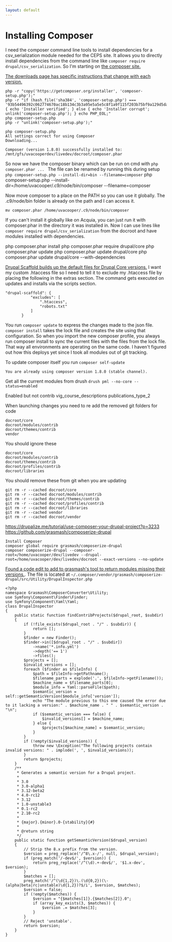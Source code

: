 ```yaml
---
layout: default
---
```


# Installing Composer

I need the composer command line tools to install dependencies for a csv_serialization module needed for the CEPS site. It allows you to directly install dependencies from the command line like `composer require drupal/csv_serialization`. So I'm starting on [the composer site.](https://getcomposer.org/doc/00-intro.md)

[The downloads page has specific instructions that change with each version.](https://getcomposer.org/download/)

```
php -r "copy('https://getcomposer.org/installer', 'composer-setup.php');"
php -r "if (hash_file('sha384', 'composer-setup.php') === '93b54496392c062774670ac18b134c3b3a95e5a5e5c8f1a9f115f203b75bf9a129d5daa8ba6a13e2cc8a1da0806388a8') { echo 'Installer verified'; } else { echo 'Installer corrupt'; unlink('composer-setup.php'); } echo PHP_EOL;"
php composer-setup.php
php -r "unlink('composer-setup.php');"
```

```
php composer-setup.php
All settings correct for using Composer
Downloading...

Composer (version 1.8.0) successfully installed to: /mnt/gfs/uvacooperdev/livedev/docroot/composer.phar
```
So now we have the composer binary which can be run on cmd with `php composer.phar ... ` The file can be renamed by running this during setup `php composer-setup.php --install-dir=bin --filename=composer`
php composer-setup.php --install-dir=/home/uvacooper/.c9/node/bin/composer --filename=composer

Now move composer to a place on the PATH so you can use it globally. The .c9/node/bin folder is already on the path and I can access it.
 ```
 mv composer.phar /home/uvacooper/.c9/node/bin/composer
 ```

 If you can't install it globally like on Acquia, you can just run it with composer.phar in the directory it was installed in.
 Now I can use lines like `composer require drupal/csv_serialization` from the docroot and have modules installed with dependencies.

 php composer.phar install
 php composer.phar require drupal/core
 php composer.phar update
 php composer.phar update drupal/core
 php composer.phar update drupal/core --with-dependencies

 [Drupal Scaffold builds up the default files for Drupal Core versions.](https://github.com/drupal-composer/drupal-scaffold) I want my custom .htaccess file so I need to tell it to exclude my .htaccess file by placing the following in  the extras section. The command gets executed on updates and installs via the scripts section.

 ```
 "drupal-scaffold": {
            "excludes": [
                ".htaccess",
                "robots.txt"
            ]
        }
```

You run `composer update` to express the changes made to the json file. `composer install` takes the lock file and creates the site using that configuration. So when you import the new composer profile, you always run composer install to sync the current files with the files from the lock file. That way all environments are operating on the same code. I haven't figured out how this deploys yet since I took all modules out of git tracking.

To update composer itself you run `composer self-update`

```
You are already using composer version 1.8.0 (stable channel).
```

Get all the current modules from drush `drush pml --no-core --status=enabled`

Enabled but not contrib
vig_course_descriptions
publications_type_2

When launching changes you need to re add the removed git folders for code

```
docroot/core
docroot/modules/contrib
docroot/themes/contrib
vendor
```

You should ignore these
```
docroot/core
docroot/modules/contrib
docroot/themes/contrib
docroot/profiles/contrib
docroot/libraries
```

You should remove these from git when you are updating

```
git rm -r --cached docroot/core
git rm -r --cached docroot/modules/contrib
git rm -r --cached docroot/themes/contrib
git rm -r --cached docroot/profiles/contrib
git rm -r --cached docroot/libraries
git rm -r --cached vendor
git rm -r --cached docroot/vendor
```

https://drupalize.me/tutorial/use-composer-your-drupal-project?p=3233
https://github.com/grasmash/composerize-drupal


```
Install Composer
composer global require grasmash/composerize-drupal
composer composerize-drupal --composer-root=/home/uvacooper/dev/livedev --drupal-root=/home/uvacooper/dev/livedev/docroot --exact-versions --no-update
```

[Found a code edit to add to grasmash's tool to return modules missing their versions.](https://github.com/grasmash/composerize-drupal/pull/8/commits/595d0fe1a233e8f751027f372242994939529c70). The file is located at `~/.composer/vendor/grasmash/composerize-drupal/src/Utility/DrupalInspector.php`

```
<?php
namespace Grasmash\ComposerConverter\Utility;
use Symfony\Component\Finder\Finder;
use Symfony\Component\Yaml\Yaml;
class DrupalInspector
{
    public static function findContribProjects($drupal_root, $subdir)
    {
        if (!file_exists($drupal_root . "/" . $subdir)) {
            return [];
        }
        $finder = new Finder();
        $finder->in([$drupal_root . "/" . $subdir])
            ->name('*.info.yml')
            ->depth('== 1')
            ->files();
        $projects = [];
        $invalid_versions = [];
        foreach ($finder as $fileInfo) {
            $path = $fileInfo->getPathname();
            $filename_parts = explode('.', $fileInfo->getFilename());
            $machine_name = $filename_parts[0];
            $module_info = Yaml::parseFile($path);
            $semantic_version = self::getSemanticVersion($module_info['version']);
            echo "The module previous to this one caused the error due to it lacking a version:" . $machine_name . " " . $semantic_version . "\n";
            if ($semantic_version === false) {
                $invalid_versions[] = $machine_name;
            } else {
                $projects[$machine_name] = $semantic_version;
            }
        }
        if (!empty($invalid_versions)) {
            throw new \Exception("The following projects contain invalid versions: " . implode(', ', $invalid_versions));
        }
        return $projects;
    }
    /**
     * Generates a semantic version for a Drupal project.
     *
     * 3.0
     * 3.0-alpha1
     * 3.12-beta2
     * 4.0-rc12
     * 3.12
     * 1.0-unstable3
     * 0.1-rc2
     * 2.10-rc2
     *
     * {major}.{minor}.0-{stability}{#}
     *
     * @return string
     */
    public static function getSemanticVersion($drupal_version)
    {
        // Strip the 8.x prefix from the version.
        $version = preg_replace('/^8\.x-/', null, $drupal_version);
        if (preg_match('/-dev$/', $version)) {
            return preg_replace('/^(\d).+-dev$/', '$1.x-dev', $version);
        }
        $matches = [];
        preg_match('/^(\d{1,2})\.(\d{0,2})(\-(alpha|beta|rc|unstable)\d{1,2})?$/i', $version, $matches);
        $version = false;
        if (!empty($matches)) {
            $version = "{$matches[1]}.{$matches[2]}.0";
            if (array_key_exists(3, $matches)) {
                $version .= $matches[3];
            }
        }
        // Reject 'unstable'.
        return $version;
    }
}
```
